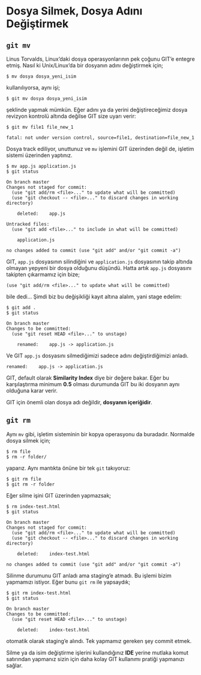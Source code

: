 # Dosya Silmek, Dosya Adını Değiştirmek

## `git mv`

Linus Torvalds, Linux’daki dosya operasyonlarının pek çoğunu GIT’e entegre
etmiş. Nasıl ki Unix/Linux’da bir dosyanın adını değiştirmek için;

    $ mv dosya dosya_yeni_isim

kullanılıyorsa, aynı işi;

    $ git mv dosya dosya_yeni_isim

şeklinde yapmak mümkün. Eğer adını ya da yerini değiştireceğimiz dosya
revizyon kontrolü altında değilse GIT size uyarı verir:

    $ git mv file1 file_new_1

    fatal: not under version control, source=file1, destination=file_new_1

Dosya track ediliyor, unuttunuz ve `mv` işlemini GIT üzerinden değil de,
işletim sistemi üzerinden yaptınız.

    $ mv app.js application.js
    $ git status

    On branch master
    Changes not staged for commit:
      (use "git add/rm <file>..." to update what will be committed)
      (use "git checkout -- <file>..." to discard changes in working directory)

        deleted:    app.js

    Untracked files:
      (use "git add <file>..." to include in what will be committed)

        application.js

    no changes added to commit (use "git add" and/or "git commit -a")

GIT, `app.js` dosyasının silindiğini ve `application.js` dosyasının takip
altında olmayan yepyeni bir dosya olduğunu düşündü. Hatta artık `app.js`
dosyasını takipten çıkarmamız için bize;

    (use "git add/rm <file>..." to update what will be committed)

bile dedi... Şimdi biz bu değişikliği kayıt altına alalım, yani stage edelim:

    $ git add .
    $ git status

    On branch master
    Changes to be committed:
      (use "git reset HEAD <file>..." to unstage)

        renamed:    app.js -> application.js

Ve GIT `app.js` dosyasını silmediğimizi sadece adını değiştirdiğimizi anladı.

    renamed:    app.js -> application.js

GIT, default olarak **Similarity Index** diye bir değere bakar. Eğer bu
karşılaştırma minimum **0.5** olması durumunda GIT bu iki dosyanın aynı olduğuna
karar verir.

GIT için önemli olan dosya adı değildir, **dosyanın içeriğidir**.

## `git rm`

Aynı `mv` gibi, işletim sisteminin bir kopya operasyonu da buradadır. Normalde
dosya silmek için;

    $ rm file
    $ rm -r folder/

yaparız. Aynı mantıkta önüne bir tek `git` takıyoruz:

    $ git rm file
    $ git rm -r folder

Eğer silme işini GIT üzerinden yapmazsak;

    $ rm index-test.html
    $ git status

    On branch master
    Changes not staged for commit:
      (use "git add/rm <file>..." to update what will be committed)
      (use "git checkout -- <file>..." to discard changes in working directory)

        deleted:    index-test.html

    no changes added to commit (use "git add" and/or "git commit -a")

Silinme durumunu GIT anladı ama staging’e atmadı. Bu işlemi bizim yapmamızı
istiyor. Eğer bunu `git rm` ile yapsaydık;

    $ git rm index-test.html
    $ git status

    On branch master
    Changes to be committed:
      (use "git reset HEAD <file>..." to unstage)

        deleted:    index-test.html

otomatik olarak staging’e alındı. Tek yapmamız gereken şey commit etmek.

Silme ya da isim değiştirme işlerini kullandığınız **IDE** yerine mutlaka
komut satırından yapmanız sizin için daha kolay GIT kullanımı pratiği
yapmanızı sağlar.
